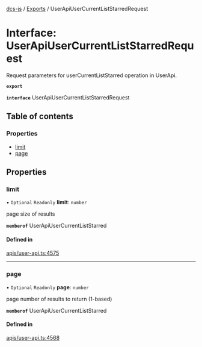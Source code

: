 [dcs-js](../README.md) / [Exports](../modules.md) / UserApiUserCurrentListStarredRequest

# Interface: UserApiUserCurrentListStarredRequest

Request parameters for userCurrentListStarred operation in UserApi.

**`export`**

**`interface`** UserApiUserCurrentListStarredRequest

## Table of contents

### Properties

- [limit](UserApiUserCurrentListStarredRequest.md#limit)
- [page](UserApiUserCurrentListStarredRequest.md#page)

## Properties

### <a id="limit" name="limit"></a> limit

• `Optional` `Readonly` **limit**: `number`

page size of results

**`memberof`** UserApiUserCurrentListStarred

#### Defined in

[apis/user-api.ts:4575](https://github.com/unfoldingWord/dcs-js/blob/b29eb7a/apis/user-api.ts#L4575)

___

### <a id="page" name="page"></a> page

• `Optional` `Readonly` **page**: `number`

page number of results to return (1-based)

**`memberof`** UserApiUserCurrentListStarred

#### Defined in

[apis/user-api.ts:4568](https://github.com/unfoldingWord/dcs-js/blob/b29eb7a/apis/user-api.ts#L4568)
